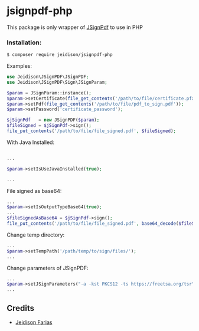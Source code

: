 # jsignpdf-php

This package is only wrapper of [JSignPdf](http://jsignpdf.sourceforge.net/) to use in PHP

### Installation:

```bash
$ composer require jeidison/jsignpdf-php
```
    
Examples:

```php
use Jeidison\JSignPDF\JSignPDF;
use Jeidison\JSignPDF\Sign\JSignParam;

$param = JSignParam::instance();
$param->setCertificate(file_get_contents('/path/to/file/certificate.pfx'));
$param->setPdf(file_get_contents('/path/to/file/pdf_to_sign.pdf'));
$param->setPassword('certificate_password');

$jSignPdf   = new JSignPDF($param);
$fileSigned = $jSignPdf->sign();
file_put_contents('/path/to/file/file_signed.pdf', $fileSigned);
```

With Java Installed:
```php

...

$param->setIsUseJavaInstalled(true);

...
```

File signed as base64:
```php
...
$param->setIsOutputTypeBase64(true);
...
$fileSignedAsBase64 = $jSignPdf->sign();
file_put_contents('/path/to/file/file_signed.pdf', base64_decode($fileSignedAsBase64));
```

Change temp directory:
```php
...
$param->setTempPath('/path/temp/to/sign/files/');
...
```

Change parameters of JSignPDF:
```php
...
$param->setJSignParameters("-a -kst PKCS12 -ts https://freetsa.org/tsr");
...
```

## Credits
- [Jeidison Farias](https://github.com/jeidison)